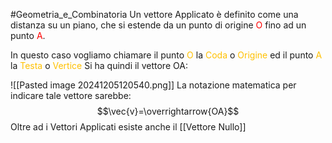 #Geometria_e_Combinatoria 
Un vettore Applicato è definito come una distanza su un piano, che si estende da un punto di origine <font color="#ff0000">O</font> fino ad  un punto <font color="#ff0000">A</font>.

In questo caso vogliamo chiamare il punto <font color="#ffc000">O</font> la <font color="#ffc000">Coda</font> o <font color="#ffc000">Origine</font> ed il punto <font color="#ffc000">A</font> la <font color="#ffc000">Testa</font> o <font color="#ffc000">Vertice</font>
Si ha  quindi il vettore OA:

![[Pasted image 20241205120540.png]]
La notazione matematica per indicare tale vettore sarebbe: 
$$\vec{v}=\overrightarrow{OA}$$
Oltre ad i Vettori Applicati esiste anche il [[Vettore Nullo]]